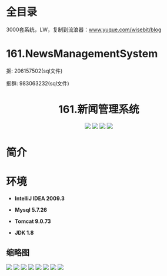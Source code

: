 # 全目录

3000套系统，LW，复制到流浪器：www.yuque.com/wisebit/blog
# 161.NewsManagementSystem

<p>抠: 206157502(sql文件)</p>
<p>抠群: 983063232(sql文件)</p>

<p><h1 align="center">161.新闻管理系统</h1></p>


<p align="center">
	<img src="https://img.shields.io/badge/jdk-1.8-orange.svg"/>
    <img src="https://img.shields.io/badge/spring-5.x-lightgrey.svg"/>
    <img src="https://img.shields.io/badge/springmvc-3.x-blue.svg"/>
    <img src="https://img.shields.io/badge/mybatis-5.x-yellow.svg"/>
</p>

# 简介
>
> 




# 环境

- <b>IntelliJ IDEA 2009.3</b>

- <b>Mysql 5.7.26</b>

- <b>Tomcat 9.0.73</b>

- <b>JDK 1.8</b>




## 缩略图


![](https://bitwise.oss-cn-heyuan.aliyuncs.com/2024/9/10/47d92dae-b372-4e6e-b1e9-fdba09667f1f.png)
![](https://bitwise.oss-cn-heyuan.aliyuncs.com/2024/9/10/70dfe1e6-e523-428b-8f64-3d235c855e27.png)
![](https://bitwise.oss-cn-heyuan.aliyuncs.com/2024/9/10/2a94a04f-d3bf-4501-80f1-7471e660b209.png)
![](https://bitwise.oss-cn-heyuan.aliyuncs.com/2024/9/10/9fddd3dd-8879-4135-9d4d-7a2367baacc8.png)
![](https://bitwise.oss-cn-heyuan.aliyuncs.com/2024/9/10/3b95f5fe-dc7f-419b-8aeb-68907888f3de.png)
![](https://bitwise.oss-cn-heyuan.aliyuncs.com/2024/9/10/7ad471e7-8c97-4842-9f02-f690f0b440c7.png)
![](https://bitwise.oss-cn-heyuan.aliyuncs.com/2024/9/10/cd0fa7e2-e634-4d58-b371-ba11b335d859.png)
![](https://bitwise.oss-cn-heyuan.aliyuncs.com/2024/9/10/96487349-3325-452e-ba83-76a6e257e2a8.png)



